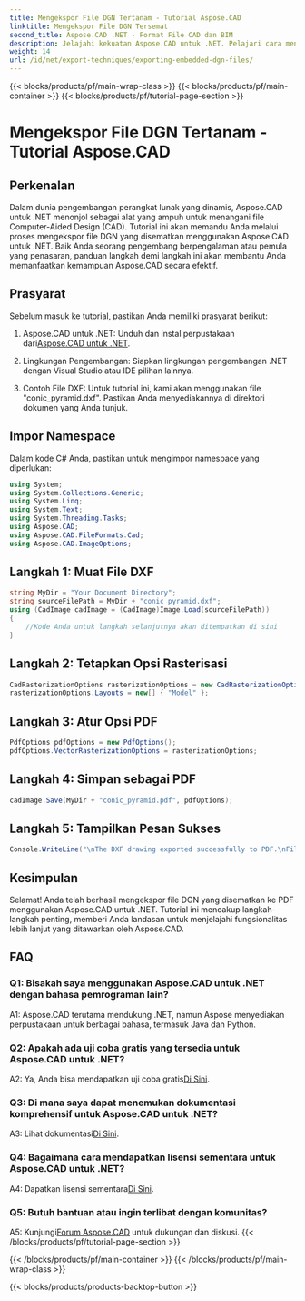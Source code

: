 ```yaml
---
title: Mengekspor File DGN Tertanam - Tutorial Aspose.CAD
linktitle: Mengekspor File DGN Tersemat
second_title: Aspose.CAD .NET - Format File CAD dan BIM
description: Jelajahi kekuatan Aspose.CAD untuk .NET. Pelajari cara mengekspor file DGN yang disematkan ke PDF dengan mudah dengan tutorial langkah demi langkah ini.
weight: 14
url: /id/net/export-techniques/exporting-embedded-dgn-files/
---
```


{{< blocks/products/pf/main-wrap-class >}}
{{< blocks/products/pf/main-container >}}
{{< blocks/products/pf/tutorial-page-section >}}

# Mengekspor File DGN Tertanam - Tutorial Aspose.CAD

## Perkenalan

Dalam dunia pengembangan perangkat lunak yang dinamis, Aspose.CAD untuk .NET menonjol sebagai alat yang ampuh untuk menangani file Computer-Aided Design (CAD). Tutorial ini akan memandu Anda melalui proses mengekspor file DGN yang disematkan menggunakan Aspose.CAD untuk .NET. Baik Anda seorang pengembang berpengalaman atau pemula yang penasaran, panduan langkah demi langkah ini akan membantu Anda memanfaatkan kemampuan Aspose.CAD secara efektif.

## Prasyarat

Sebelum masuk ke tutorial, pastikan Anda memiliki prasyarat berikut:

1.  Aspose.CAD untuk .NET: Unduh dan instal perpustakaan dari[Aspose.CAD untuk .NET](https://releases.aspose.com/cad/net/).

2. Lingkungan Pengembangan: Siapkan lingkungan pengembangan .NET dengan Visual Studio atau IDE pilihan lainnya.

3. Contoh File DXF: Untuk tutorial ini, kami akan menggunakan file "conic_pyramid.dxf". Pastikan Anda menyediakannya di direktori dokumen yang Anda tunjuk.

## Impor Namespace

Dalam kode C# Anda, pastikan untuk mengimpor namespace yang diperlukan:

```csharp
using System;
using System.Collections.Generic;
using System.Linq;
using System.Text;
using System.Threading.Tasks;
using Aspose.CAD;
using Aspose.CAD.FileFormats.Cad;
using Aspose.CAD.ImageOptions;
```

## Langkah 1: Muat File DXF

```csharp
string MyDir = "Your Document Directory";
string sourceFilePath = MyDir + "conic_pyramid.dxf";
using (CadImage cadImage = (CadImage)Image.Load(sourceFilePath))
{
    //Kode Anda untuk langkah selanjutnya akan ditempatkan di sini
}
```

## Langkah 2: Tetapkan Opsi Rasterisasi

```csharp
CadRasterizationOptions rasterizationOptions = new CadRasterizationOptions();
rasterizationOptions.Layouts = new[] { "Model" };
```

## Langkah 3: Atur Opsi PDF

```csharp
PdfOptions pdfOptions = new PdfOptions();
pdfOptions.VectorRasterizationOptions = rasterizationOptions;
```

## Langkah 4: Simpan sebagai PDF

```csharp
cadImage.Save(MyDir + "conic_pyramid.pdf", pdfOptions);
```

## Langkah 5: Tampilkan Pesan Sukses

```csharp
Console.WriteLine("\nThe DXF drawing exported successfully to PDF.\nFile saved at " + MyDir);
```

## Kesimpulan

Selamat! Anda telah berhasil mengekspor file DGN yang disematkan ke PDF menggunakan Aspose.CAD untuk .NET. Tutorial ini mencakup langkah-langkah penting, memberi Anda landasan untuk menjelajahi fungsionalitas lebih lanjut yang ditawarkan oleh Aspose.CAD.

## FAQ

### Q1: Bisakah saya menggunakan Aspose.CAD untuk .NET dengan bahasa pemrograman lain?

A1: Aspose.CAD terutama mendukung .NET, namun Aspose menyediakan perpustakaan untuk berbagai bahasa, termasuk Java dan Python.

### Q2: Apakah ada uji coba gratis yang tersedia untuk Aspose.CAD untuk .NET?

 A2: Ya, Anda bisa mendapatkan uji coba gratis[Di Sini](https://releases.aspose.com/).

### Q3: Di mana saya dapat menemukan dokumentasi komprehensif untuk Aspose.CAD untuk .NET?

 A3: Lihat dokumentasi[Di Sini](https://reference.aspose.com/cad/net/).

### Q4: Bagaimana cara mendapatkan lisensi sementara untuk Aspose.CAD untuk .NET?

 A4: Dapatkan lisensi sementara[Di Sini](https://purchase.aspose.com/temporary-license/).

### Q5: Butuh bantuan atau ingin terlibat dengan komunitas?

A5: Kunjungi[Forum Aspose.CAD](https://forum.aspose.com/c/cad/19) untuk dukungan dan diskusi.
{{< /blocks/products/pf/tutorial-page-section >}}

{{< /blocks/products/pf/main-container >}}
{{< /blocks/products/pf/main-wrap-class >}}

{{< blocks/products/products-backtop-button >}}
